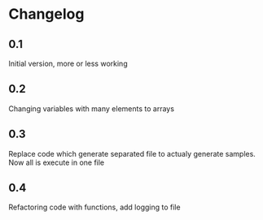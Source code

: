 # Changelog
## 0.1
Initial version, more or less working

## 0.2
Changing variables with many elements to arrays

## 0.3
Replace code which generate separated file to actualy generate samples. Now all is execute in one file

## 0.4
Refactoring code with functions, add logging to file
